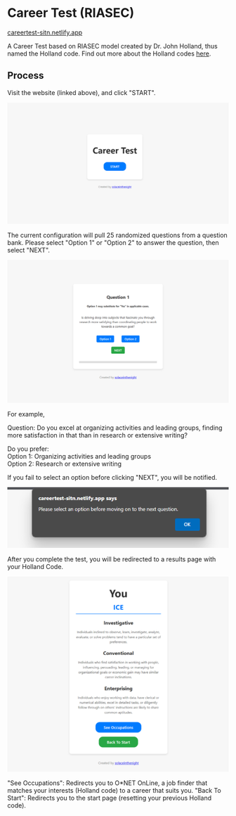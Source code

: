 # Career Test (RIASEC)

[careertest-sitn.netlify.app](https://careertest-sitn.netlify.app/)

A Career Test based on RIASEC model created by Dr. John Holland, thus named the Holland code. Find out more about the Holland codes [here](https://www.pathwaysforstudents.org/mt-content/uploads/2017/01/guide-to-holland_codes.pdf).

## Process

Visit the website (linked above), and click "START".

![](readmepng\start.png)

The current configuration will pull 25 randomized questions from a question bank. Please select "Option 1" or "Option 2" to answer the question, then select "NEXT".

![](readmepng\question.png)

For example,

Question: Do you excel at organizing activities and leading groups, finding more satisfaction in that than in research or extensive writing?

Do you prefer:\
Option 1: Organizing activities and leading groups\
Option 2: Research or extensive writing

If you fail to select an option before clicking "NEXT", you will be notified.

![](readmepng\notify.png)

After you complete the test, you will be redirected to a results page with your Holland Code.

![](readmepng\result.png)

"See Occupations": Redirects you to O\*NET OnLine, a job finder that matches your interests (Holland code) to a career that suits you.
"Back To Start": Redirects you to the start page (resetting your previous Holland code).
